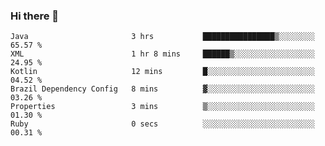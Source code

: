 ### Hi there 👋

<!--START_SECTION:waka-->

```text
Java                       3 hrs           ████████████████▒░░░░░░░░   65.57 %
XML                        1 hr 8 mins     ██████▒░░░░░░░░░░░░░░░░░░   24.95 %
Kotlin                     12 mins         █░░░░░░░░░░░░░░░░░░░░░░░░   04.52 %
Brazil Dependency Config   8 mins          ▓░░░░░░░░░░░░░░░░░░░░░░░░   03.26 %
Properties                 3 mins          ▒░░░░░░░░░░░░░░░░░░░░░░░░   01.30 %
Ruby                       0 secs          ░░░░░░░░░░░░░░░░░░░░░░░░░   00.31 %
```

<!--END_SECTION:waka-->

<!--
**jerry-shao/jerry-shao** is a ✨ _special_ ✨ repository because its `README.md` (this file) appears on your GitHub profile.

Here are some ideas to get you started:

- 🔭 I’m currently working on ...
- 🌱 I’m currently learning ...
- 👯 I’m looking to collaborate on ...
- 🤔 I’m looking for help with ...
- 💬 Ask me about ...
- 📫 How to reach me: ...
- 😄 Pronouns: ...
- ⚡ Fun fact: ...
-->
